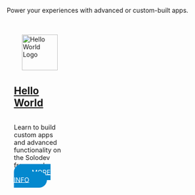 Power your experiences with advanced or custom-built apps.

<div style="width: 23%; margin: 1rem 1rem 2rem 0; display: flex; align-items: center; justify-content: center; flex-direction: column; float: left; padding: 1rem;" class="text-center border">
  <img src="/static/images/apps/hello-world-logo.jpg" alt="Hello World Logo" style="width: 80px;">
  <h2 style="margin-top: 2rem; font-size: 1.4rem;"><a href="/apps/hello-world">Hello World</a></h2>
  <p style="font-size: .9rem; height: 70px;">Learn to build custom apps and advanced functionality on the Solodev framework.</p>
  <p style="margin-top: 1rem;"><a href="/apps/hello-world" style="background-color: #0488ce; color: #fff; padding: .6rem 2.5rem; font-size: .9rem; border-radius: 20px;">MORE INFO</a></p>
</div>